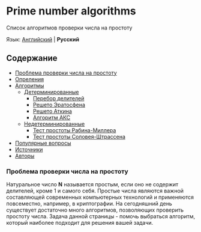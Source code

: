# Prime number algorithms
Список алгоритмов проверки числа на простоту

Язык: [Английский]() | __Русский__

## Содержание
- [Проблема проверки числа на простоту]()
- [Опреления]()
- [Алгоритмы]()
    - [Детерминированные]()
        - [Перебор делителей]()
        - [Решето Эратосфена]()
        - [Решето Аткина]()
        - [Алгоритм АКС]()
    - [Недетерминированные]()
        - [Тест простоты Рабина-Миллера]()
        - [Тест простоты Соловея-Штрассена]()
- [Популярные вопросы]()
- [Источники]()
- [Авторы]()

### Проблема проверки числа на простоту

Натуральное число __N__ называется простым, если оно не содержит делителей, кроме 1 и самого себя. Простые числа являются важной составляющей современных компьютерных технологий и применяются повсеместно, например, в криптографии. На сегодняшний день существует достаточно много алгоритмов, позволяющих проверить простоту числа. Задача данной страницы - помочь выбраться алгоритм, который наиболее подходит для решения вашей задачи.
